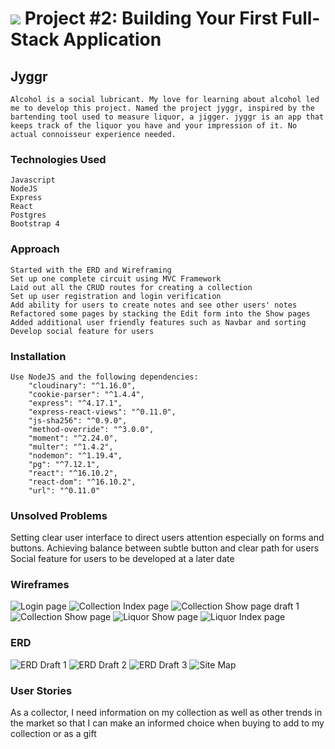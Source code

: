 # ![](https://ga-dash.s3.amazonaws.com/production/assets/logo-9f88ae6c9c3871690e33280fcf557f33.png) Project #2: Building Your First Full-Stack Application
## Jyggr
	Alcohol is a social lubricant. My love for learning about alcohol led me to develop this project. Named the project jyggr, inspired by the bartending tool used to measure liquor, a jigger. jyggr is an app that keeps track of the liquor you have and your impression of it. No actual connoisseur experience needed.
### Technologies Used
	Javascript
	NodeJS
	Express
	React
	Postgres
	Bootstrap 4
### Approach
	Started with the ERD and Wireframing
	Set up one complete circuit using MVC Framework
	Laid out all the CRUD routes for creating a collection
	Set up user registration and login verification
	Add ability for users to create notes and see other users' notes
	Refactored some pages by stacking the Edit form into the Show pages
	Added additional user friendly features such as Navbar and sorting
	Develop social feature for users 
### Installation
	Use NodeJS and the following dependencies:
		"cloudinary": "^1.16.0",
		"cookie-parser": "^1.4.4",
		"express": "^4.17.1",
		"express-react-views": "^0.11.0",
		"js-sha256": "^0.9.0",
		"method-override": "^3.0.0",
		"moment": "^2.24.0",
		"multer": "^1.4.2",
		"nodemon": "^1.19.4",
		"pg": "^7.12.1",
		"react": "^16.10.2",
		"react-dom": "^16.10.2",
		"url": "^0.11.0"
### Unsolved Problems
Setting clear user interface to direct users attention especially on forms and buttons. Achieving balance between subtle button and clear path for users
	Social feature for users to be developed at a later date
### Wireframes
![Login page](https://github.com/kevinngth/project-2-App/blob/master/drafts/wireframes/Log_In.png)
![Collection Index page](https://github.com/kevinngth/project-2-App/blob/master/drafts/wireframes/collectionIndexPage.png)
![Collection Show page draft 1](https://github.com/kevinngth/project-2-App/blob/master/drafts/wireframes/Show.png)
![Collection Show page](https://github.com/kevinngth/project-2-App/blob/master/drafts/wireframes/collectionShowPage.png)
![Liquor Show page](https://github.com/kevinngth/project-2-App/blob/master/drafts/wireframes/liquorDisplayPage.png)
![Liquor Index page](https://github.com/kevinngth/project-2-App/blob/master/drafts/wireframes/liquorIndexPage.png)
### ERD
![ERD Draft 1](https://github.com/kevinngth/project-2-App/blob/master/drafts/erdDraft1.jpeg)
![ERD Draft 2](https://github.com/kevinngth/project-2-App/blob/master/drafts/erdDraft2.jpeg)
![ERD Draft 3](https://github.com/kevinngth/project-2-App/blob/master/drafts/erdDraft3.png)
![Site Map](https://github.com/kevinngth/project-2-App/blob/master/drafts/jyggrSiteMap.jpeg)
### User Stories
As a collector, I need information on my collection as well as other trends in the market so that I can make an informed choice when buying to add to my collection or as a gift
